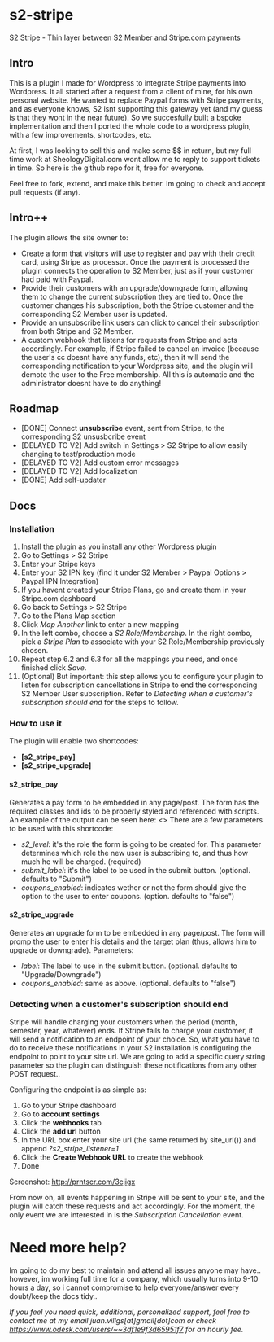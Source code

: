s2-stripe
=========

S2 Stripe - Thin layer between S2 Member and Stripe.com payments

Intro
------

This is a plugin I made for Wordpress to integrate Stripe payments into Wordpress. It all started after a request from a client of mine, for his own personal website. He wanted to replace Paypal forms with Stripe payments, and as everyone knows, S2 isnt supporting this gateway yet (and my guess is that they wont in the near future). So we succesfully built a bspoke implementation and then I ported the whole code to a wordpress plugin, with a few improvements, shortcodes, etc.

At first, I was looking to sell this and make some $$ in return, but my full time work at SheologyDigital.com wont allow me to reply to support tickets in time. So here is the github repo for it, free for everyone.

Feel free to fork, extend, and make this better. Im going to check and accept pull requests (if any).

Intro++
------
The plugin allows the site owner to:
+ Create a form that visitors will use to register and pay with their credit card, using Stripe as processor. Once the payment is processed the plugin connects the operation to S2 Member, just as if your customer had paid with Paypal.
+ Provide their customers with an upgrade/downgrade form, allowing them to change the current subscription they are tied to. Once the customer changes his subscription, both the Stripe customer and the corresponding S2 Member user is updated.
+ Provide an unsubscribe link users can click to cancel their subscription from both Stripe and S2 Member.
+ A custom webhook that listens for requests from Stripe and acts accordingly. For example, if Stripe failed to cancel an invoice (because the user's cc doesnt have any funds, etc), then it will send the corresponding notification to your Wordpress site, and the plugin will demote the user to the Free membership. All this is automatic and the administrator doesnt have to do anything!

Roadmap
------
+ [DONE] Connect **unsubscribe** event, sent from Stripe, to the corresponding S2 unsusbcribe event
+ [DELAYED TO V2] Add switch in Settings > S2 Stripe to allow easily changing to test/production mode
+ [DELAYED TO V2] Add custom error messages
+ [DELAYED TO V2] Add localization
+ [DONE] Add self-updater


Docs
------

### Installation

1. Install the plugin as you install any other Wordpress plugin
2. Go to Settings > S2 Stripe
3. Enter your Stripe keys
4. Enter your S2 IPN key (find it under S2 Member > Paypal Options > Paypal IPN Integration)
5. If you havent created your Stripe Plans, go and create them in your Stripe.com dashboard
6. Go back to Settings > S2 Stripe
  1. Go to the Plans Map section
  2. Click *Map Another* link to enter a new mapping
  3. In the left combo, choose a *S2 Role/Membership*. In the right combo, pick a *Stripe Plan* to associate with your S2 Role/Membership previously chosen.
  4. Repeat step 6.2 and 6.3 for all the mappings you need, and once finished click *Save*.
7. (Optional) But important: this step allows you to configure your plugin to listen for subscription cancellations in Stripe to end the corresponding S2 Member User subscription. Refer to *Detecting when a customer's subscription should end* for the steps to follow.


### How to use it

The plugin will enable two shortcodes:
* **[s2_stripe_pay]**
* **[s2_stripe_upgrade]**

#### s2_stripe_pay

Generates a pay form to be embedded in any page/post. The form has the required classes and ids to be properly styled and referenced with scripts. An example of the output can be seen here: <<needs screenshot>>
There are a few parameters to be used with this shortcode:
* *s2_level*: it's the role the form is going to be created for. This parameter determines which role the new user is subscribing to, and thus how much he will be charged. (required)
* *submit_label*: it's the label to be used in the submit button. (optional. defaults to "Submit")
* *coupons_enabled*: indicates wether or not the form should give the option to the user to enter coupons. (option. defaults to "false")

#### s2_stripe_upgrade

Generates an upgrade form to be embedded in any page/post. The form will promp the user to enter his details and the target plan (thus, allows him to upgrade or downgrade).
Parameters:
* *label*: The label to use in the submit button. (optional. defaults to "Upgrade/Downgrade")
* *coupons_enabled*: same as above. (optional. defaults to "false")

### Detecting when a customer's subscription should end

Stripe will handle charging your customers when the period (month, semester, year, whatever) ends. If Stripe fails to charge your customer, it will send a notification to an endpoint of your choice. So, what you have to do to receive these notifications in your S2 installation is configuring the endpoint to point to your site url. We are going to add a specific query string parameter so the plugin can distinguish these notifications from any other POST request..

Configuring the endpoint is as simple as:

1. Go to your Stripe dashboard
2. Go to **account settings**
3. Click the **webhooks** tab
4. Click the **add url** button
5. In the URL box enter your site url (the same returned by site_url()) and append *?s2_stripe_listener=1*
6. Click the **Create Webhook URL** to create the webhook
7. Done

Screenshot: http://prntscr.com/3cjigx

From now on, all events happening in Stripe will be sent to your site, and the plugin will catch these requests and act accordingly. For the moment, the only event we are interested in is the *Subscription Cancellation* event.

Need more help?
======
Im going to do my best to maintain and attend all issues anyone may have.. however, im working full time for a company, which usually turns into 9-10 hours a day, so i cannot compromise to help everyone/answer every doubt/keep the docs tidy..

*If you feel you need quick, additional, personalized support, feel free to contact me at my email juan.villgs[at]gmail[dot]com or check https://www.odesk.com/users/~~3df1e9f3d65951f7 for an hourly fee.*

